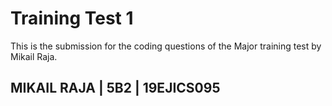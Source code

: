 # Training Test 1

This is the submission for the coding questions of the Major training test by Mikail Raja. 

## MIKAIL RAJA | 5B2 | 19EJICS095

